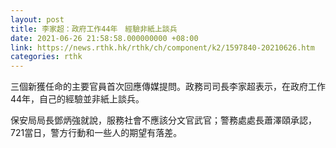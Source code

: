 ```yaml
---
layout: post
title: 李家超：政府工作44年　經驗非紙上談兵
date: 2021-06-26 21:58:58.000000000 +08:00
link: https://news.rthk.hk/rthk/ch/component/k2/1597840-20210626.htm
categories: rthk
---
```


三個新獲任命的主要官員首次回應傳媒提問。政務司司長李家超表示，在政府工作44年，自己的經驗並非紙上談兵。

保安局局長鄧炳強就說，服務社會不應該分文官武官；警務處處長蕭澤頤承認，721當日，警方行動和一些人的期望有落差。
